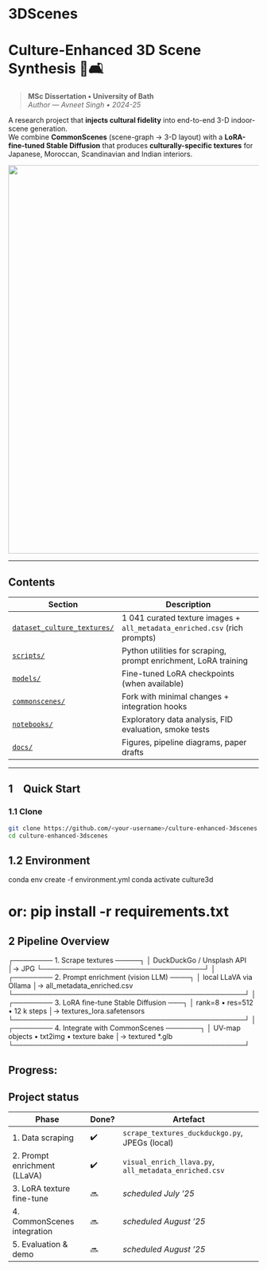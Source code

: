 # 3DScenes

# Culture-Enhanced 3D Scene Synthesis 🏺🛋️

> **MSc Dissertation • University of Bath**  
> *Author — Avneet Singh • 2024-25*

A research project that **injects cultural fidelity** into end-to-end 3-D indoor-scene generation.  
We combine **CommonScenes** (scene-graph → 3-D layout) with a **LoRA-fine-tuned Stable Diffusion** that produces **culturally-specific textures** for Japanese, Moroccan, Scandinavian and Indian interiors.

<p align="center">
  <img src="docs/teaser_pipeline.svg" width="780">
</p>

---

## Contents
| Section | Description |
|---------|-------------|
| [`dataset_culture_textures/`](dataset_culture_textures) | 1 041 curated texture images + `all_metadata_enriched.csv` (rich prompts) |
| [`scripts/`](scripts) | Python utilities for scraping, prompt enrichment, LoRA training |
| [`models/`](models) | Fine-tuned LoRA checkpoints (when available) |
| [`commonscenes/`](commonscenes) | Fork with minimal changes + integration hooks |
| [`notebooks/`](notebooks) | Exploratory data analysis, FID evaluation, smoke tests |
| [`docs/`](docs) | Figures, pipeline diagrams, paper drafts |

---

## 1 Quick Start

### 1.1 Clone

```bash
git clone https://github.com/<your-username>/culture-enhanced-3dscenes.git
cd culture-enhanced-3dscenes
```

## 1.2 Environment

conda env create -f environment.yml
conda activate culture3d
# or: pip install -r requirements.txt

## 2 Pipeline Overview

┌──────── 1. Scrape textures ─────┐
│ DuckDuckGo / Unsplash API       │→ JPG
└─────────────────────────────────┘
          │
┌──────── 2. Prompt enrichment (vision LLM) ────┐
│ local LLaVA via Ollama                        │→ all_metadata_enriched.csv
└───────────────────────────────────────────────┘
          │
┌──────── 3. LoRA fine-tune Stable Diffusion ───┐
│ rank=8 • res=512 • 12 k steps                 │→ textures_lora.safetensors
└───────────────────────────────────────────────┘
          │
┌──────── 4. Integrate with CommonScenes ───────┐
│ UV-map objects • txt2img • texture bake        │→ textured *.glb
└───────────────────────────────────────────────┘

## Progress:

## Project status

| Phase | Done? | Artefact |
|-------|-------|----------|
| 1. Data scraping            | ✔️ | `scrape_textures_duckduckgo.py`, JPEGs (local) |
| 2. Prompt enrichment (LLaVA) | ✔️ | `visual_enrich_llava.py`, `all_metadata_enriched.csv` |
| 3. LoRA texture fine-tune    | 🔜 | _scheduled July ’25_ |
| 4. CommonScenes integration  | 🔜 | _scheduled August ’25_ |
| 5. Evaluation & demo         | 🔜 | _scheduled August ’25_ |




